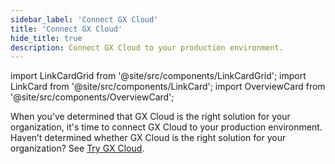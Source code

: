 ```yaml
---
sidebar_label: 'Connect GX Cloud'
title: 'Connect GX Cloud'
hide_title: true
description: Connect GX Cloud to your production environment.
---
```


import LinkCardGrid from '@site/src/components/LinkCardGrid';
import LinkCard from '@site/src/components/LinkCard';
import OverviewCard from '@site/src/components/OverviewCard';

<OverviewCard title={frontMatter.title}>
  When you've determined that GX Cloud is the right solution for your organization, it's time to connect GX Cloud to your production environment.
  <br/>
  Haven’t determined whether GX Cloud is the right solution for your organization? See <a href="/docs/try_gx_cloud">Try GX Cloud</a>.
</OverviewCard>

<LinkCardGrid>
  <LinkCard topIcon label="Connect GX Cloud to Snowflake" description="Quickly start using GX Cloud with Snowflake." to="/cloud/connect/connect_snowflake" icon="/img/snowflake_icon.png" />
  <LinkCard topIcon label="Connect GX Cloud and Airflow" description="Use Airflow to run scheduled GX Cloud validations." to="/cloud/connect/connect_airflow" icon="/img/airflow_icon.png" />
  <LinkCard topIcon label="Connect to GX Cloud with Python" description="Quickly start using GX Cloud with Python." to="/cloud/connect/connect_python" icon="/img/python_icon.svg" />
</LinkCardGrid>